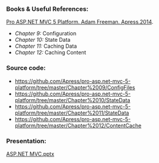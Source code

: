 ### Books & Useful References: 
[Pro ASP.NET MVC 5 Platform. Adam Freeman. Apress.2014](http://www.apress.com/la/book/9781430265412).
 - *Chapter 9:* Configuration
 - *Chapter 10:* State Data
 - *Chapter 11:* Caching Data
 - *Chapter 12:* Caching Content 

### Source code: 
- https://github.com/Apress/pro-asp.net-mvc-5-platform/tree/master/Chapter%2009/ConfigFiles
- https://github.com/Apress/pro-asp.net-mvc-5-platform/tree/master/Chapter%2010/StateData
- https://github.com/Apress/pro-asp.net-mvc-5-platform/tree/master/Chapter%2011/StateData
- https://github.com/Apress/pro-asp.net-mvc-5-platform/tree/master/Chapter%2012/ContentCache

### Presentation: 
[ASP.NET MVC.pptx](https://github.com/EPM-RD-NETLAB/ASP.NET.MVC/tree/master/Presentations)
